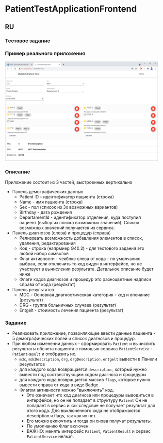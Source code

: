 # PatientTestApplicationFrontend

## RU
### Тестовое задание 

### Пример реального приложения
![Patient Application Example](wwwroot/content/mkpatient.png)

### Описание
Приложение состоит из 3 частей, выстроенных вертикально
- Панель демографических данных
  - Patient ID - идентификатор пациента (строка)
  - Name - имя пациента (строка)
  - Sex - пол (список из 3х возможных вариантов)
  - Birthday - дата рождения
  - DepartamentId  - идентификатор отделения, куда поступил пациент (выбор из списка возможных значений). Список возможных значений получается из сервиса.
- Панель диагнозов (слева) и процедур (справа)
  - Релизовать возможность добавления элементов в список, удаления, редактирования
  - Код - строка (напрмиер G40.2) - для тестового задания это любой набор символов
  - Флаг активности - чекбокс слева от кода - по умолчанию выбран, если отключить то код виден в интерфейсе, но не участвует в вычислении результата. Детальное описание будет ниже 
  - Флаги кодов диагнозов и процедур это разноцветные надписи справа от кода (результат)  
- Панель результатов
  - MDC - Основная диагностическая категория - код и опсиание (результат)
  - DRG - группа больничных случаев (результат)
  - Entgelt - стоимость лечения пациента (результат)

### Задание
- Реализовать приложение, позвонляющее ввести данные пациента - 5 демографических полей и список диагнозов и процедур.
- При любом изменении данных - сформировать `Patient` и вычислить результаты обсчета пациента с помошью сервиса `PatientService` - `PatientResult` и отобразить их.
  - `mdc`, `mdcDescription`, `drg`, `drgDescription`, `entgelt` вывести в Панели результатов
  - для каждого кода возвращается `description`, который нужно вывести под соотвествующим кодом диагноза и процедуры
  - для каждого кода возвращается массив `flags`, которые нужно вывести справа от кода в виде Badge
  - Флагом активности можно "выключить" код. 
      - Это означает что код диагноза или процедуры выводиться в интерфейсе, но он не попадает в структуру `Patient`
        Он не попадает в сервис и как следсвие не получает результат для этого кода. Для выключенного кода не отображаются description и flags, так как их нет.
      - Его можно включтить и тогда он снова получат результаты.
      - По умолчанию Флаг включен.
      - ВАЖНО: менять интерфейс `Patient`, `PatientResult` и сервис `PatientService` нельзя.  





